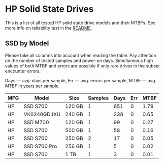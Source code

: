 HP Solid State Drives
=====================

This is a list of all tested HP solid state drive models and their MTBFs. See
more info on reliability test in the [README](https://github.com/linuxhw/SMART).

SSD by Model
------------

Please take all columns into account when reading the table. Pay attention on the
number of tested samples and power-on days. Simultaneous high values of both MTBF
and errors are possible if only rare drives in the subset encounter errors.

Days   — avg. days per sample,
Err    — avg. errors per sample,
MTBF   — avg. MTBF in years per sample.

| MFG       | Model              | Size   | Samples | Days  | Err   | MTBF   |
|-----------|--------------------|--------|---------|-------|-------|--------|
| HP        | SSD S700           | 120 GB | 1       | 651   | 0     | 1.79   |
| HP        | VK0240GDJXU        | 240 GB | 1       | 238   | 0     | 0.65   |
| HP        | SSD M700           | 120 GB | 1       | 99    | 0     | 0.27   |
| HP        | SSD S700           | 500 GB | 1       | 58    | 0     | 0.16   |
| HP        | SSD S700           | 250 GB | 2       | 17    | 0     | 0.05   |
| HP        | SSD S700 Pro       | 256 GB | 1       | 5     | 0     | 0.02   |
| HP        | SSD S700           | 1 TB   | 1       | 3     | 0     | 0.01   |
